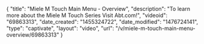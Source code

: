 {
    "title": "Miele M Touch Main Menu - Overview",
    "description": "To learn more about the Miele M Touch Series Visit Abt.com!",
    "videoid": "69863313",
    "date_created": "1455324722",
    "date_modified": "1476724141",
    "type": "captivate",
    "layout": "video",
    "url": "\/v\/miele-m-touch-main-menu-overview\/69863313"
}